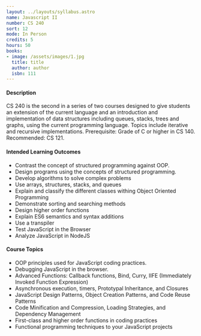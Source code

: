 ```yaml
---
layout: ../layouts/syllabus.astro
name: Javascript II
number: CS 240
sort: 12
mode: In Person
credits: 5
hours: 50
books: 
- image: /assets/images/1.jpg
  title: title
  author: author
  isbn: 111
---
```

#### Description
CS 240 is the second in a series of two courses designed to give students an extension of the current language and an introduction and implementation of data structures including queues, stacks, trees and graphs, using the current programming language. Topics include iterative and recursive implementations. Prerequisite: Grade of C or higher in CS 140. Recommended: CS 121.

#### Intended Learning Outcomes
* Contrast the concept of structured programming against OOP.
* Design programs using the concepts of structured programming.
* Develop algorithms to solve complex problems
* Use arrays, structures, stacks, and queues
* Explain and classify the different classes withing Object Oriented Programming
* Demonstrate sorting and searching methods
* Design higher order functions
* Explain ES6 semantics and syntax additions
* Use a transpiler
* Test JavaScript in the Browser
* Analyze JavaScript in NodeJS

#### Course Topics
* OOP principles used for JavaScript coding practices.
* Debugging JavaScript in the browser.
* Advanced Functions: Callback functions, Bind, Curry, IIFE (Immediately Invoked Function Expression)
* Asynchronous execution, timers, Prototypal Inheritance, and Closures
* JavaScript Design Patterns, Object Creation Patterns, and Code Reuse Patterns
* Code Minification and Compression, Loading Strategies, and Dependency Management
* First-class and higher order functions in coding practices
* Functional programming techniques to your JavaScript projects